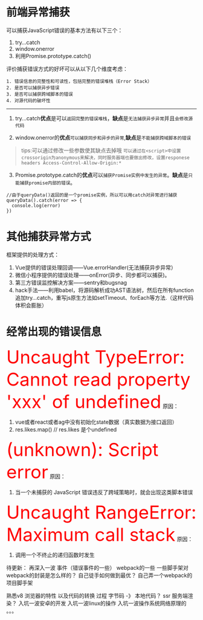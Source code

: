 # 前端异常捕获

可以捕获JavaScript错误的基本方法有以下三个：

1. try…catch
2. window.onerror
3. 利用Promise.prototype.catch()


评价捕获错误方式的好坏可以从以下几个维度考虑：
```
1. 错误信息的完整性和可读性，包括完整的错误堆栈（Error Stack）
2. 是否可以捕获异步错误
3. 是否可以捕获跨域脚本的错误
4. 对源代码的破坏性
```




<hr>

1. try...catch**优点**是可以`返回完整的错误堆栈`，**缺点**是`无法捕获异步异常`并且`会修改源代码`

2. window.onerror的**优点**`可以捕获同步和异步的异常`,**缺点**是`不能捕获跨域脚本的错误`
>tips:可以通过修改一些参数使其缺点去掉哦
`可以通过在<script>中设置crossorigin为anonymous来解决，同时服务器端也要做出修改，设置responese headers Access-Control-Allow-Origin:*`

3. Promise.prototype.catch的**优点**可以`捕获Promise实例中发生的异常`。**缺点**是`只能捕获promise内部的错误`。
```
//由于queryData()返回的是一个promise实例，所以可以用catch对异常进行捕获
queryData().catch(error => {
  console.log(error)
})
```




# 其他捕获异常方式
框架提供的处理方式：
1. Vue提供的错误处理回调——Vue.errorHandler(无法捕获异步异常）
2. 微信小程序提供的错误处理——onError(异步、同步都可以捕获)。
3. 第三方错误监控解决方案——sentry和bugsnag
4. hack手法——利用babel，将源码解析成功AST语法树，然后在所有function追加try…catch，重写js原生方法如setTimeout、forEach等方法.（这样代码体积会膨胀）



# 经常出现的错误信息
<font color=red size=14>Uncaught TypeError: Cannot read property 'xxx' of undefined</font>
原因：

1. vue或者react或者ag中没有初始化state数据（真实数据为接口返回）
2. res.likes.map()  // res.likes 是个undefined


<font color=red size=14>(unknown): Script error</font>
原因：

1. 当一个未捕获的 JavaScript 错误违反了跨域策略时，就会出现这类脚本错误


<font color=red size=14>Uncaught RangeError: Maximum call stack</font>
原因：

1. 调用一个不终止的递归函数时发生




待更新：
再深入一波
事件（错误事件的一些）
webpack的一些
一些脚手架对webpack的封装是怎么样的？
自己徒手如何做到最优？
自己弄一个webpack的项目脚手架

熟悉v8 浏览器的特性 以及代码的转换 过程 字节码 -》 本地代码？
ssr 服务端渲染？
入坑一波安卓的开发
入坑一波linux的操作
入坑一波操作系统网络原理的
。。。
